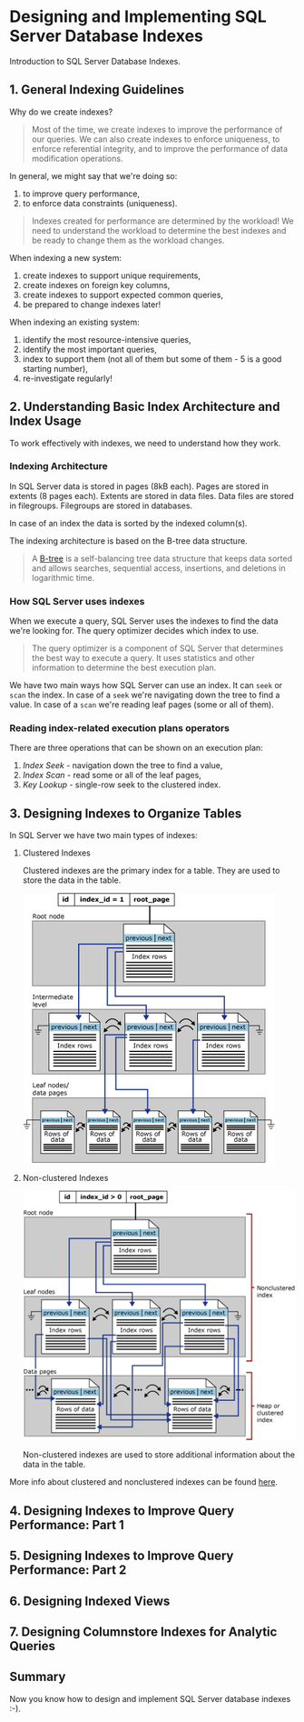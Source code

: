 # Designing and Implementing SQL Server Database Indexes

Introduction to SQL Server Database Indexes.

## 1. General Indexing Guidelines

Why do we create indexes?

> Most of the time, we create indexes to improve the performance of our queries. We can also create indexes to enforce uniqueness, to enforce referential integrity, and to improve the performance of data modification operations.

In general, we might say that we're doing so:

1. to improve query performance,
2. to enforce data constraints (uniqueness).

> Indexes created for performance are determined by the workload! We need to understand the workload to determine the best indexes and be ready to change them as the workload changes.

When indexing a new system:

1. create indexes to support unique requirements,
2. create indexes on foreign key columns,
3. create indexes to support expected common queries,
4. be prepared to change indexes later!

When indexing an existing system:

1. identify the most resource-intensive queries,
2. identify the most important queries,
3. index to support them (not all of them but some of them - 5 is a good starting number),
4. re-investigate regularly!

## 2. Understanding Basic Index Architecture and Index Usage

To work effectively with indexes, we need to understand how they work.

### Indexing Architecture

In SQL Server data is stored in pages (8kB each). Pages are stored in extents (8 pages each). Extents are stored in data files. Data files are stored in filegroups. Filegroups are stored in databases.

In case of an index the data is sorted by the indexed column(s).

The indexing architecture is based on the B-tree data structure.

> A [B-tree](https://en.wikipedia.org/wiki/B-tree) is a self-balancing tree data structure that keeps data sorted and allows searches, sequential access, insertions, and deletions in logarithmic time.

### How SQL Server uses indexes

When we execute a query, SQL Server uses the indexes to find the data we're looking for. The query optimizer decides which index to use.

> The query optimizer is a component of SQL Server that determines the best way to execute a query. It uses statistics and other information to determine the best execution plan.

We have two main ways how SQL Server can use an index. It can `seek` or `scan` the index. In case of a `seek` we're navigating down the tree to find a value. In case of a `scan` we're reading leaf pages (some or all of them).

### Reading index-related execution plans operators

There are three operations that can be shown on an execution plan:

1. _Index Seek_ - navigation down the tree to find a value,
2. _Index Scan_ - read some or all of the leaf pages,
3. _Key Lookup_ - single-row seek to the clustered index.

## 3. Designing Indexes to Organize Tables

In SQL Server we have two main types of indexes:

1. Clustered Indexes

   Clustered indexes are the primary index for a table. They are used to store the data in the table.

   ![Clustered Index](./images/clustered-index.gif)

2. Non-clustered Indexes

   ![Non-Clustered Index](./images/non-clustered-index.gif)

   Non-clustered indexes are used to store additional information about the data in the table.

More info about clustered and nonclustered indexes can be found [here](https://learn.microsoft.com/en-us/sql/relational-databases/indexes/clustered-and-nonclustered-indexes-described?view=sql-server-ver15).

## 4. Designing Indexes to Improve Query Performance: Part 1

## 5. Designing Indexes to Improve Query Performance: Part 2

## 6. Designing Indexed Views

## 7. Designing Columnstore Indexes for Analytic Queries

## Summary

Now you know how to design and implement SQL Server database indexes :-).
